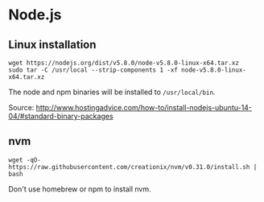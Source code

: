# Node.js

## Linux installation

```
wget https://nodejs.org/dist/v5.8.0/node-v5.8.0-linux-x64.tar.xz
sudo tar -C /usr/local --strip-components 1 -xf node-v5.8.0-linux-x64.tar.xz
```

The node and npm binaries will be installed to `/usr/local/bin`.

Source: http://www.hostingadvice.com/how-to/install-nodejs-ubuntu-14-04/#standard-binary-packages

## nvm

```
wget -qO- https://raw.githubusercontent.com/creationix/nvm/v0.31.0/install.sh | bash
```

Don't use homebrew or npm to install nvm.
